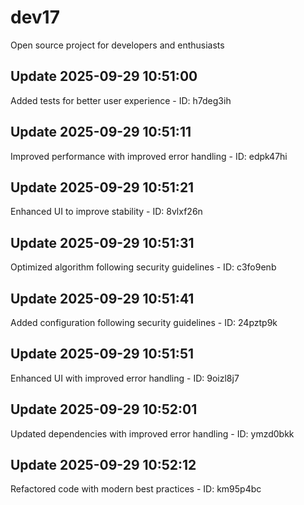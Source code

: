 # dev17
Open source project for developers and enthusiasts

## Update 2025-09-29 10:51:00
Added tests for better user experience - ID: h7deg3ih


## Update 2025-09-29 10:51:11
Improved performance with improved error handling - ID: edpk47hi


## Update 2025-09-29 10:51:21
Enhanced UI to improve stability - ID: 8vlxf26n


## Update 2025-09-29 10:51:31
Optimized algorithm following security guidelines - ID: c3fo9enb


## Update 2025-09-29 10:51:41
Added configuration following security guidelines - ID: 24pztp9k


## Update 2025-09-29 10:51:51
Enhanced UI with improved error handling - ID: 9oizl8j7


## Update 2025-09-29 10:52:01
Updated dependencies with improved error handling - ID: ymzd0bkk


## Update 2025-09-29 10:52:12
Refactored code with modern best practices - ID: km95p4bc

